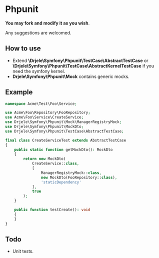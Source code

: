 # Phpunit

**You may fork and modify it as you wish**.

Any suggestions are welcomed.

## How to use

* Extend **\Drjele\Symfony\Phpunit\TestCase\AbstractTestCase** or **\Drjele\Symfony\Phpunit\TestCase\AbstractKernelTestCase** if you need the symfony kernel.
* **Drjele\Symfony\Phpunit\Mock** contains generic mocks.

## Example

```php
namespace Acme\Test\Foo\Service;

use Acme\Foo\Repository\FooRepository;
use Acme\Foo\Service\CreateService;
use Drjele\Symfony\Phpunit\Mock\ManagerRegistryMock;
use Drjele\Symfony\Phpunit\MockDto;
use Drjele\Symfony\Phpunit\TestCase\AbstractTestCase;

final class CreateServiceTest extends AbstractTestCase
{
    public static function getMockDto(): MockDto
    {
        return new MockDto(
            CreateService::class,
            [
                ManagerRegistryMock::class,
                new MockDto(FooRepository::class),
                'staticDependency'
            ],
            true
        );
    }

    public function testCreate(): void
    {
    }
}
```

## Todo

* Unit tests.